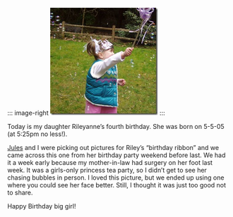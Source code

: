 ::: image-right
[![](HappyBdayRiley_thumb.jpg)](HappyBdayRiley.jpg) 
:::

Today is my daughter Rileyanne’s fourth birthday. She was born on 5-5-05 (at
5:25pm no less!).

[Jules](http://techiewife.spaces.live.com/) and I were picking out
pictures for Riley’s “birthday ribbon” and we came across this one from
her birthday party weekend before last. We had it a week early because
my mother-in-law had surgery on her foot last week. It was a girls-only
princess tea party, so I didn’t get to see her chasing bubbles in
person. I loved this picture, but we ended up using one where you could
see her face better. Still, I thought it was just too good not to share.

Happy Birthday big girl!
